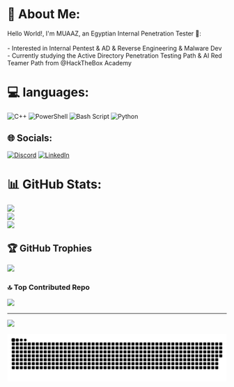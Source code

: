 # 💫 About Me:
Hello World!, I'm MUAAZ, an Egyptian Internal Penetration Tester 👋:<br><br>- Interested in Internal Pentest & AD & Reverse Engineering & Malware Dev<br>- Currently studying the Active Directory Penetration Testing Path & AI Red Teamer Path from @HackTheBox Academy<br>

# 💻 languages:
![C++](https://img.shields.io/badge/c++-%2300599C.svg?style=for-the-badge&logo=c%2B%2B&logoColor=white) ![PowerShell](https://img.shields.io/badge/PowerShell-%235391FE.svg?style=for-the-badge&logo=powershell&logoColor=white) ![Bash Script](https://img.shields.io/badge/bash_script-%23121011.svg?style=for-the-badge&logo=gnu-bash&logoColor=white) ![Python](https://img.shields.io/badge/python-3670A0?style=for-the-badge&logo=python&logoColor=ffdd54)

## 🌐 Socials:
[![Discord](https://img.shields.io/badge/Discord-%237289DA.svg?logo=discord&logoColor=white)](https://discord.gg/.mezol) [![LinkedIn](https://img.shields.io/badge/LinkedIn-%230077B5.svg?logo=linkedin&logoColor=white)](https://linkedin.com/in/www.linkedin.com/in/muaaztalaat) 

# 📊 GitHub Stats:
![](https://github-readme-stats.vercel.app/api?username=CYBERMEZO-bit&theme=dark&hide_border=true&include_all_commits=false&count_private=false)<br/>
![](https://nirzak-streak-stats.vercel.app/?user=CYBERMEZO-bit&theme=dark&hide_border=true)<br/>
![](https://github-readme-stats.vercel.app/api/top-langs/?username=CYBERMEZO-bit&theme=dark&hide_border=true&include_all_commits=false&count_private=false&layout=compact)

## 🏆 GitHub Trophies
![](https://github-profile-trophy.vercel.app/?username=CYBERMEZO-bit&theme=radical&no-frame=false&no-bg=false&margin-w=4)

### 🔝 Top Contributed Repo
![](https://github-contributor-stats.vercel.app/api?username=CYBERMEZO-bit&limit=5&theme=dark&combine_all_yearly_contributions=true)

---
[![](https://visitcount.itsvg.in/api?id=CYBERMEZO-bit&icon=6&color=3)](https://visitcount.itsvg.in)

<!-- Proudly created with GPRM ( https://gprm.itsvg.in ) -->
<picture>
  <source media="(prefers-color-scheme: dark)" srcset="https://raw.githubusercontent.com/CYBERMEZO-bit/CYBERMEZO-bit/output/github-snake-dark.svg" />
  <source media="(prefers-color-scheme: light)" srcset="https://raw.githubusercontent.com/CYBERMEZO-bit/CYBERMEZO-bit/output/github-snake.svg" />
  <img alt="github-snake" src="https://raw.githubusercontent.com/CYBERMEZO-bit/CYBERMEZO-bit/output/github-snake.svg" />
</picture>
